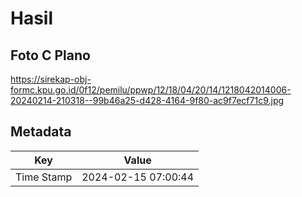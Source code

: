 # Hasil

## Foto C Plano

https://sirekap-obj-formc.kpu.go.id/0f12/pemilu/ppwp/12/18/04/20/14/1218042014006-20240214-210318--99b46a25-d428-4164-9f80-ac9f7ecf71c9.jpg


## Metadata

| Key        | Value               |
| ---------- | ------------------- |
| Time Stamp | 2024-02-15 07:00:44 |




